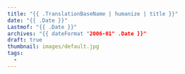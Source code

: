 ```yaml
---
title: "{{ .TranslationBaseName | humanize | title }}"
date: "{{ .Date }}"
Lastmof: "{{ .Date }}"
archives: "{{ dateFormat "2006-01" .Date }}"
draft: true
thumbnail: images/default.jpg
tags:
  - 
---
```

